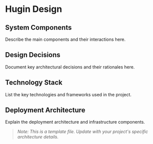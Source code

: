 # Hugin Design

## System Components

Describe the main components and their interactions here.

## Design Decisions

Document key architectural decisions and their rationales here.

## Technology Stack

List the key technologies and frameworks used in the project.

## Deployment Architecture

Explain the deployment architecture and infrastructure components.

> _Note: This is a template file. Update with your project's specific architecture details._
